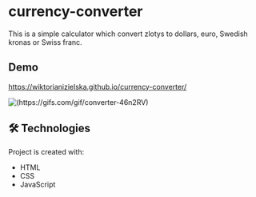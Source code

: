 # currency-converter
This is a simple calculator which convert zlotys to dollars, euro, Swedish kronas or Swiss franc. 
## Demo
https://wiktorianizielska.github.io/currency-converter/

![(https://gifs.com/gif/converter-46n2RV)](https://j.gifs.com/46n2RV.gif)

## 🛠️ Technologies
Project is created with:
- HTML
- CSS
- JavaScript
